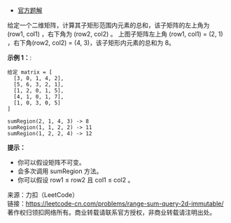 * [官方题解](https://leetcode-cn.com/problems/range-sum-query-2d-immutable/solution/er-wei-qu-yu-he-jian-suo-ju-zhen-bu-ke-b-2z5n/)

给定一个二维矩阵，计算其子矩形范围内元素的总和，该子矩阵的左上角为 (row1, col1) ，右下角为 (row2, col2) 。
上图子矩阵左上角 (row1, col1) = (2, 1) ，右下角(row2, col2) = (4, 3)，该子矩形内元素的总和为 8。

**示例 1：**:<br>
```
给定 matrix = [
  [3, 0, 1, 4, 2],
  [5, 6, 3, 2, 1],
  [1, 2, 0, 1, 5],
  [4, 1, 0, 1, 7],
  [1, 0, 3, 0, 5]
]

sumRegion(2, 1, 4, 3) -> 8
sumRegion(1, 1, 2, 2) -> 11
sumRegion(1, 2, 2, 4) -> 12
```

**提示：** <br>
* 你可以假设矩阵不可变。
* 会多次调用 sumRegion 方法。
* 你可以假设 row1 ≤ row2 且 col1 ≤ col2 。


来源：力扣（LeetCode）<br>
链接：https://leetcode-cn.com/problems/range-sum-query-2d-immutable/<br>
著作权归领扣网络所有。商业转载请联系官方授权，非商业转载请注明出处。<br>